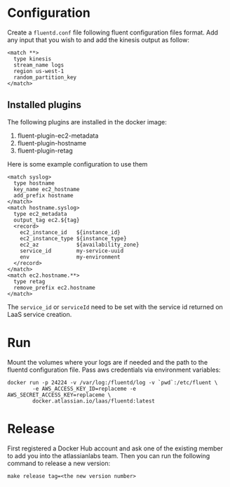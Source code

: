# Configuration

Create a `fluentd.conf` file following fluent configuration files format. Add any input that you wish to and add the kinesis output as follow:

```
<match **>
  type kinesis
  stream_name logs
  region us-west-1
  random_partition_key
</match>
```

## Installed plugins

The following plugins are installed in the docker image:

1. fluent-plugin-ec2-metadata
1. fluent-plugin-hostname
1. fluent-plugin-retag

Here is some example configuration to use them

```
<match syslog>
  type hostname
  key_name ec2_hostname
  add_prefix hostname
</match>
<match hostname.syslog>
  type ec2_metadata
  output_tag ec2.${tag}
  <record>
    ec2_instance_id   ${instance_id}
    ec2_instance_type ${instance_type}
    ec2_az            ${availability_zone}
    service_id        my-service-uuid
    env               my-environment
  </record>
</match>
<match ec2.hostname.**>
  type retag
  remove_prefix ec2.hostname
</match>
```

The `service_id` or `serviceId` need to be set with the service id returned on LaaS service creation.

# Run

Mount the volumes where your logs are if needed and the path to the fluentd configuration file. Pass aws credentials via environment variables:

    docker run -p 24224 -v /var/log:/fluentd/log -v `pwd`:/etc/fluent \
			-e AWS_ACCESS_KEY_ID=replaceme -e AWS_SECRET_ACCESS_KEY=replaceme \
			docker.atlassian.io/laas/fluentd:latest

# Release
First registered a Docker Hub account and ask one of the existing member to add you into the atlassianlabs team. Then you can run the following command to release a new version:

```
make release tag=<the new version number>
```
